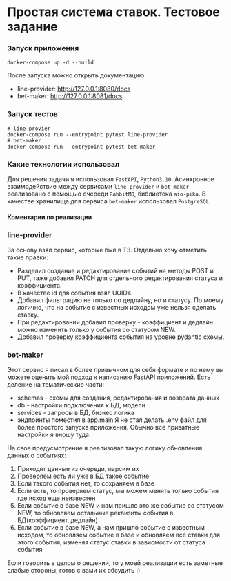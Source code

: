# Простая система ставок. Тестовое задание
### Запуск приложения
```
docker-compose up -d --build
```

После запуска можно открыть документацию:
 - line-provider: http://127.0.0.1:8080/docs
 - bet-maker: http://127.0.0.1:8081/docs

### Запуск тестов
```
# line-provier
docker-compose run --entrypoint pytest line-provider
# bet-maker
docker-compose run --entrypoint pytest bet-maker
```

### Какие технологии использовал

Для решения задачи я использовал `FastAPI`, `Python3.10`. Асинхронное взаимодействие между сервисами `line-provider` и `bet-maker` реализовано с помощью очереди `RabbitMQ`, библиотека `aio-pika`. В качестве хранилища для сервиса `bet-maker` использовал `PostgreSQL`.

#### Коментарии по реализации

### line-provider

За основу взял сервис, которые был в ТЗ. Отдельно хочу отметить такие правки:

 - Разделил создание и редактирование событий на методы POST и PUT, таже добавил PATCH для отдельного редактирования статуса и коэффициента.
  - В качестве id для события взял UUID4.
 - Добавил фильтрацию не только по дедлайну, но и статусу. По моему логично, что на событие с известных исходом уже нельзя сделать ставку.
 - При редактировании добавил проверку - коэффициент и дедлайн можно изменить только у события со статусом NEW.
 - Добавил проверку коэффициента события на уровне pydantic схемы.

### bet-maker
Этот сервис я писал в более привычном для себя формате и по нему вы можете оценить мой подход к написанию FastAPI приложений. Есть деление на тематические части:
 - schemas - схемы для создания, редактирования и возврата данных
 - db - настройки подключения к БД, модели
 - services - запросы в БД, бизнес логика
 - эндпоинты поместил в app.main
Я не стал делать .env файл для более простого запуска приложения. Обычно все приватные настройки я вношу туда.

На свое предусмотрение я реализовал такую логику обновления данных о событиях:
1. Приходят данные из очереди, парсим их
2. Проверяем есть ли уже в БД такое событие
3. Если такого события нет, то сохраняем в базе
3. Если есть, то проверяем статус, мы можем менять только события где исход еще неизвестен
4. Если событие в базе NEW и нам пришло это же событие со статусом NEW, то обновляем остальные реквизиты события в БД(коэффициент, дедлайн)
5. Если событие в базе NEW, а нам пришло событие с известным исходом, то обновляем событие в базе и обновляем все ставки для этого события, изменяя статус ставки в зависмости от статуса события

Если говорить в целом о решении, то у моей реализации есть заметные слабые стороны, готов с вами их обсудить :)
